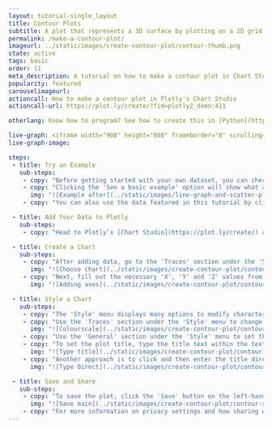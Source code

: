 ```yaml
---
layout: tutorial-single_layout
title: Contour Plots
subtitle: A plot that represents a 3D surface by plotting on a 2D grid.
permalink: /make-a-contour-plot/
imageurl: ../static/images/create-contour-plot/contour-thumb.png
state: active
tags: basic
order: 11
meta_description: A tutorial on how to make a contour plot in Chart Studio.
popularity: featured
carouselimageurl:
actioncall: How to make a contour plot in Plotly's Chart Studio
actioncall-url: https://plot.ly/create/?fid=plotly2_demo:411

otherlang: Know how to program? See how to create this in [Python](https://plot.ly/python/contour-plots/) or [R](https://plot.ly/r/contour-plots/).

live-graph: <iframe width="900" height="800" frameborder="0" scrolling="no" src="https://plot.ly/~plotly2_demo/411.embed"></iframe>
live-graph-image:

steps:
 - title: Try an Example
   sub-steps:
    - copy: "Before getting started with your own dataset, you can check out an example. First, select the 'Type' menu. Hovering the mouse over the chart type icon will display three options: 1) Charts like this by Plotly users, 2) View tutorials on this chart type and 3) See a basic example."
    - copy: "Clicking the 'See a basic example' option will show what a sample chart looks like after adding data and editing with the style. You'll also see what labels and style attributes were selected for this specific chart, as well as the end result."
      img: "![Example after](../static/images/line-graph-and-scatter-plot-with-excel/scatter-try-example.gif)"
    - copy: "You can also use the data featured in this tutorial by clicking on 'Open This Data in Plotly' on the left-hand side. It'll open in your workspace."

 - title: Add Your Data to Plotly
   sub-steps:
    - copy: "Head to Plotly’s [Chart Studio](https://plot.ly/create/) and add your data. You have the option of typing directly in the grid, uploading your file, or entering the URL of an online dataset. Plotly accepts .xls, .xlsx, or .csv files. For more information on how to enter your data, see [this](https://help.plot.ly/add-data-to-the-plotly-grid/) tutorial."

 - title: Create a Chart
   sub-steps:
    - copy: "After adding data, go to the 'Traces' section under the 'Structure' menu on the left-hand side. Choose the 'Type' of trace, then choose 'Contour' under 'Simple' chart type."
      img: "![Choose chart](../static/images/create-contour-plot/contour-choose-chart.png)"
    - copy: "Next, fill out the necessary 'X', 'Y' and 'Z' values from their respective dropdown menus. This will create a contour, as seen below. In this example plot, we'll add all columns of our dataset in the 'Z' matrix, since there is no 'X' and 'Y' data."
      img: "![Adding axes](../static/images/create-contour-plot/contour-values.png)"

 - title: Style a Chart
   sub-steps:
    - copy: "The 'Style' menu displays many options to modify characteristics of the overall chart layout or the individual traces. To see more options about styling the chart, visit the [style and layout](https://help.plot.ly/tutorials/#layout) section of the Chart Studio documentation."
    - copy: "Use the 'Traces' section under the 'Style' menu to change the properties of the traces, such as color gradients, contours, or line attributes."
      img: "![Colourscale](../static/images/create-contour-plot/contour-properties.png)"
    - copy: "Use the 'General' section under the 'Style' menu to set the plot title, as well as change the layout background, margin color and font styles."
    - copy: "To set the plot title, type the title text within the textbox provided under 'Title.'"
      img: "![Type title](../static/images/create-contour-plot/contour-title.png)"
    - copy: "Another approach is to click and then enter the title directly on the plot interface. The same can be done for the axes title and the legends."
      img: "![Type Direct](../static/images/create-contour-plot/contour-title-direct.png)"

 - title: Save and Share
   sub-steps:
    - copy: "To save the plot, click the 'Save' button on the left-hand side. A save modal will appear, as seen below, where you can specify the filenames and privacy settings for your plot and data grid."
      img: "![Save main](../static/images/create-contour-plot/contour-save-main.png)"
    - copy: "For more information on privacy settings and how sharing works, visit Plotly's [sharing tutorial](http://help.plot.ly/save-share-and-export-in-plotly/)."
---
```

